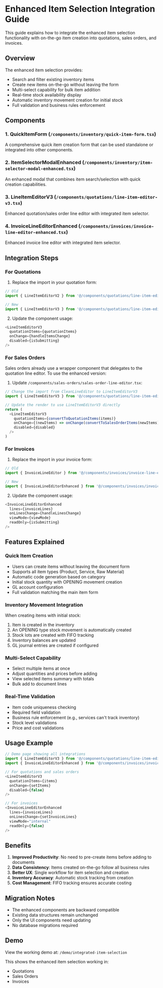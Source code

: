 # Enhanced Item Selection Integration Guide

This guide explains how to integrate the enhanced item selection functionality with on-the-go item creation into quotations, sales orders, and invoices.

## Overview

The enhanced item selection provides:
- Search and filter existing inventory items
- Create new items on-the-go without leaving the form
- Multi-select capability for bulk item addition
- Real-time stock availability display
- Automatic inventory movement creation for initial stock
- Full validation and business rules enforcement

## Components

### 1. QuickItemForm (`/components/inventory/quick-item-form.tsx`)
A comprehensive quick item creation form that can be used standalone or integrated into other components.

### 2. ItemSelectorModalEnhanced (`/components/inventory/item-selector-modal-enhanced.tsx`)
An enhanced modal that combines item search/selection with quick creation capabilities.

### 3. LineItemEditorV3 (`/components/quotations/line-item-editor-v3.tsx`)
Enhanced quotation/sales order line editor with integrated item selector.

### 4. InvoiceLineEditorEnhanced (`/components/invoices/invoice-line-editor-enhanced.tsx`)
Enhanced invoice line editor with integrated item selector.

## Integration Steps

### For Quotations

1. Replace the import in your quotation form:
```typescript
// Old
import { LineItemEditorV2 } from '@/components/quotations/line-item-editor-v2'

// New
import { LineItemEditorV3 } from '@/components/quotations/line-item-editor-v3'
```

2. Update the component usage:
```typescript
<LineItemEditorV3
  quotationItems={quotationItems}
  onChange={handleItemsChange}
  disabled={isSubmitting}
/>
```

### For Sales Orders

Sales orders already use a wrapper component that delegates to the quotation line editor. To use the enhanced version:

1. Update `/components/sales-orders/sales-order-line-editor.tsx`:
```typescript
// Change the import from CleanLineEditor to LineItemEditorV3
import { LineItemEditorV3 } from '@/components/quotations/line-item-editor-v3'

// Update the render to use LineItemEditorV3 directly
return (
  <LineItemEditorV3
    quotationItems={convertToQuotationItems(items)}
    onChange={(newItems) => onChange(convertToSalesOrderItems(newItems))}
    disabled={disabled}
  />
)
```

### For Invoices

1. Replace the import in your invoice form:
```typescript
// Old
import { InvoiceLineEditor } from '@/components/invoices/invoice-line-editor'

// New
import { InvoiceLineEditorEnhanced } from '@/components/invoices/invoice-line-editor-enhanced'
```

2. Update the component usage:
```typescript
<InvoiceLineEditorEnhanced
  lines={invoiceLines}
  onLinesChange={handleLinesChange}
  viewMode={viewMode}
  readOnly={isSubmitting}
/>
```

## Features Explained

### Quick Item Creation
- Users can create items without leaving the document form
- Supports all item types (Product, Service, Raw Material)
- Automatic code generation based on category
- Initial stock quantity with OPENING movement creation
- GL account configuration
- Full validation matching the main item form

### Inventory Movement Integration
When creating items with initial stock:
1. Item is created in the inventory
2. An OPENING type stock movement is automatically created
3. Stock lots are created with FIFO tracking
4. Inventory balances are updated
5. GL journal entries are created if configured

### Multi-Select Capability
- Select multiple items at once
- Adjust quantities and prices before adding
- View selected items summary with totals
- Bulk add to document lines

### Real-Time Validation
- Item code uniqueness checking
- Required field validation
- Business rule enforcement (e.g., services can't track inventory)
- Stock level validations
- Price and cost validations

## Usage Example

```typescript
// Demo page showing all integrations
import { LineItemEditorV3 } from '@/components/quotations/line-item-editor-v3'
import { InvoiceLineEditorEnhanced } from '@/components/invoices/invoice-line-editor-enhanced'

// For quotations and sales orders
<LineItemEditorV3
  quotationItems={items}
  onChange={setItems}
  disabled={false}
/>

// For invoices
<InvoiceLineEditorEnhanced
  lines={invoiceLines}
  onLinesChange={setInvoiceLines}
  viewMode="internal"
  readOnly={false}
/>
```

## Benefits

1. **Improved Productivity**: No need to pre-create items before adding to documents
2. **Data Consistency**: Items created on-the-go follow all business rules
3. **Better UX**: Single workflow for item selection and creation
4. **Inventory Accuracy**: Automatic stock tracking from creation
5. **Cost Management**: FIFO tracking ensures accurate costing

## Migration Notes

- The enhanced components are backward compatible
- Existing data structures remain unchanged
- Only the UI components need updating
- No database migrations required

## Demo

View the working demo at: `/demo/integrated-item-selection`

This shows the enhanced item selection working in:
- Quotations
- Sales Orders  
- Invoices
